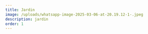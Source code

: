 ```yaml
---
title: Jardin
image: /uploads/whatsapp-image-2025-03-06-at-20.19.12-1-.jpeg
description: jardin
order: 1
---
```

